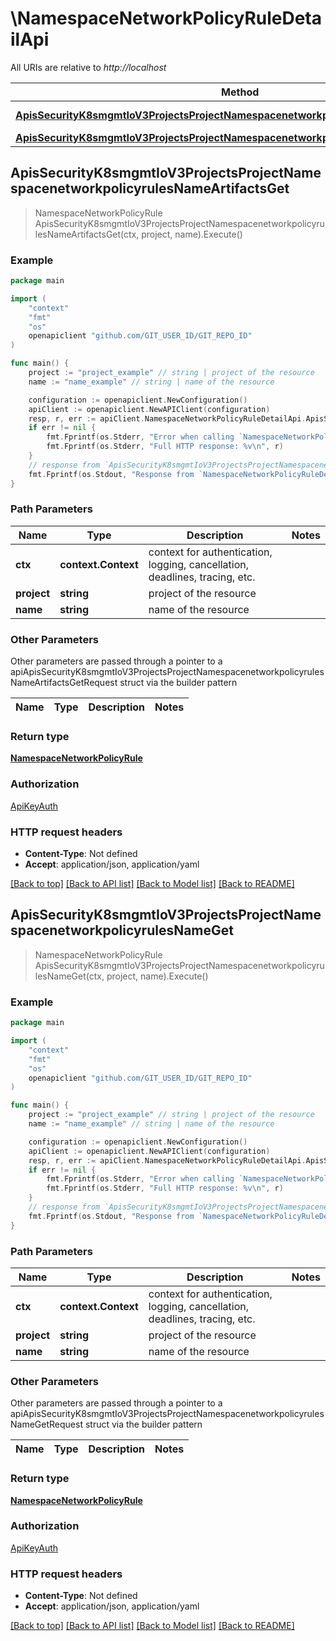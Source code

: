 # \NamespaceNetworkPolicyRuleDetailApi

All URIs are relative to *http://localhost*

Method | HTTP request | Description
------------- | ------------- | -------------
[**ApisSecurityK8smgmtIoV3ProjectsProjectNamespacenetworkpolicyrulesNameArtifactsGet**](NamespaceNetworkPolicyRuleDetailApi.md#ApisSecurityK8smgmtIoV3ProjectsProjectNamespacenetworkpolicyrulesNameArtifactsGet) | **Get** /apis/security.k8smgmt.io/v3/projects/{project}/namespacenetworkpolicyrules/{name}/artifacts | 
[**ApisSecurityK8smgmtIoV3ProjectsProjectNamespacenetworkpolicyrulesNameGet**](NamespaceNetworkPolicyRuleDetailApi.md#ApisSecurityK8smgmtIoV3ProjectsProjectNamespacenetworkpolicyrulesNameGet) | **Get** /apis/security.k8smgmt.io/v3/projects/{project}/namespacenetworkpolicyrules/{name} | 



## ApisSecurityK8smgmtIoV3ProjectsProjectNamespacenetworkpolicyrulesNameArtifactsGet

> NamespaceNetworkPolicyRule ApisSecurityK8smgmtIoV3ProjectsProjectNamespacenetworkpolicyrulesNameArtifactsGet(ctx, project, name).Execute()





### Example

```go
package main

import (
    "context"
    "fmt"
    "os"
    openapiclient "github.com/GIT_USER_ID/GIT_REPO_ID"
)

func main() {
    project := "project_example" // string | project of the resource
    name := "name_example" // string | name of the resource

    configuration := openapiclient.NewConfiguration()
    apiClient := openapiclient.NewAPIClient(configuration)
    resp, r, err := apiClient.NamespaceNetworkPolicyRuleDetailApi.ApisSecurityK8smgmtIoV3ProjectsProjectNamespacenetworkpolicyrulesNameArtifactsGet(context.Background(), project, name).Execute()
    if err != nil {
        fmt.Fprintf(os.Stderr, "Error when calling `NamespaceNetworkPolicyRuleDetailApi.ApisSecurityK8smgmtIoV3ProjectsProjectNamespacenetworkpolicyrulesNameArtifactsGet``: %v\n", err)
        fmt.Fprintf(os.Stderr, "Full HTTP response: %v\n", r)
    }
    // response from `ApisSecurityK8smgmtIoV3ProjectsProjectNamespacenetworkpolicyrulesNameArtifactsGet`: NamespaceNetworkPolicyRule
    fmt.Fprintf(os.Stdout, "Response from `NamespaceNetworkPolicyRuleDetailApi.ApisSecurityK8smgmtIoV3ProjectsProjectNamespacenetworkpolicyrulesNameArtifactsGet`: %v\n", resp)
}
```

### Path Parameters


Name | Type | Description  | Notes
------------- | ------------- | ------------- | -------------
**ctx** | **context.Context** | context for authentication, logging, cancellation, deadlines, tracing, etc.
**project** | **string** | project of the resource | 
**name** | **string** | name of the resource | 

### Other Parameters

Other parameters are passed through a pointer to a apiApisSecurityK8smgmtIoV3ProjectsProjectNamespacenetworkpolicyrulesNameArtifactsGetRequest struct via the builder pattern


Name | Type | Description  | Notes
------------- | ------------- | ------------- | -------------



### Return type

[**NamespaceNetworkPolicyRule**](NamespaceNetworkPolicyRule.md)

### Authorization

[ApiKeyAuth](../README.md#ApiKeyAuth)

### HTTP request headers

- **Content-Type**: Not defined
- **Accept**: application/json, application/yaml

[[Back to top]](#) [[Back to API list]](../README.md#documentation-for-api-endpoints)
[[Back to Model list]](../README.md#documentation-for-models)
[[Back to README]](../README.md)


## ApisSecurityK8smgmtIoV3ProjectsProjectNamespacenetworkpolicyrulesNameGet

> NamespaceNetworkPolicyRule ApisSecurityK8smgmtIoV3ProjectsProjectNamespacenetworkpolicyrulesNameGet(ctx, project, name).Execute()





### Example

```go
package main

import (
    "context"
    "fmt"
    "os"
    openapiclient "github.com/GIT_USER_ID/GIT_REPO_ID"
)

func main() {
    project := "project_example" // string | project of the resource
    name := "name_example" // string | name of the resource

    configuration := openapiclient.NewConfiguration()
    apiClient := openapiclient.NewAPIClient(configuration)
    resp, r, err := apiClient.NamespaceNetworkPolicyRuleDetailApi.ApisSecurityK8smgmtIoV3ProjectsProjectNamespacenetworkpolicyrulesNameGet(context.Background(), project, name).Execute()
    if err != nil {
        fmt.Fprintf(os.Stderr, "Error when calling `NamespaceNetworkPolicyRuleDetailApi.ApisSecurityK8smgmtIoV3ProjectsProjectNamespacenetworkpolicyrulesNameGet``: %v\n", err)
        fmt.Fprintf(os.Stderr, "Full HTTP response: %v\n", r)
    }
    // response from `ApisSecurityK8smgmtIoV3ProjectsProjectNamespacenetworkpolicyrulesNameGet`: NamespaceNetworkPolicyRule
    fmt.Fprintf(os.Stdout, "Response from `NamespaceNetworkPolicyRuleDetailApi.ApisSecurityK8smgmtIoV3ProjectsProjectNamespacenetworkpolicyrulesNameGet`: %v\n", resp)
}
```

### Path Parameters


Name | Type | Description  | Notes
------------- | ------------- | ------------- | -------------
**ctx** | **context.Context** | context for authentication, logging, cancellation, deadlines, tracing, etc.
**project** | **string** | project of the resource | 
**name** | **string** | name of the resource | 

### Other Parameters

Other parameters are passed through a pointer to a apiApisSecurityK8smgmtIoV3ProjectsProjectNamespacenetworkpolicyrulesNameGetRequest struct via the builder pattern


Name | Type | Description  | Notes
------------- | ------------- | ------------- | -------------



### Return type

[**NamespaceNetworkPolicyRule**](NamespaceNetworkPolicyRule.md)

### Authorization

[ApiKeyAuth](../README.md#ApiKeyAuth)

### HTTP request headers

- **Content-Type**: Not defined
- **Accept**: application/json, application/yaml

[[Back to top]](#) [[Back to API list]](../README.md#documentation-for-api-endpoints)
[[Back to Model list]](../README.md#documentation-for-models)
[[Back to README]](../README.md)

